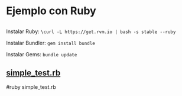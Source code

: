 # Ejemplo con Ruby

## 




Instalar Ruby:  `\curl -L https://get.rvm.io | bash -s stable --ruby`

Instalar Bundler:  `gem install bundle`

Instalar Gems:  `bundle update`


## [simple_test.rb](simple_test.rb)

#ruby simple_test.rb
